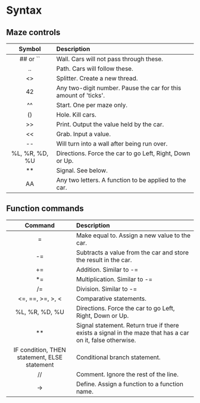 Syntax
======

Maze controls
-------------

Symbol         | Description
:-------------:|:---------------------------------------------------------------
## or ``       | Wall. Cars will not pass through these.
..             | Path. Cars will follow these.
<>             | Splitter. Create a new thread.
42             | Any two-digit number. Pause the car for this amount of 'ticks'.
^^             | Start. One per maze only.
()             | Hole. Kill cars.
>>             | Print. Output the value held by the car.
<<             | Grab. Input a value.
--             | Will turn into a wall after being run over.
%L, %R, %D, %U | Directions. Force the car to go Left, Right, Down or Up.
**             | Signal. See below.
AA             | Any two letters. A function to be applied to the car.

Function commands
-----------------

Command         | Description
:--------------:|:--------------------------------------------------------------
=               | Make equal to. Assign a new value to the car.
-=              | Subtracts a value from the car and store the result in the car.
+=              | Addition. Similar to -=
*=              | Multiplication. Similar to -=
/=              | Division. Similar to -=
<=, ==, >=, >, <| Comparative statements.
%L, %R, %D, %U  | Directions. Force the car to go Left, Right, Down or Up.
**              | Signal statement. Return true if there exists a signal in the maze that has a car on it, false otherwise.
IF condition, THEN statement, ELSE statement | Conditional branch statement.
//              | Comment. Ignore the rest of the line.
->              | Define. Assign a function to a function name.
